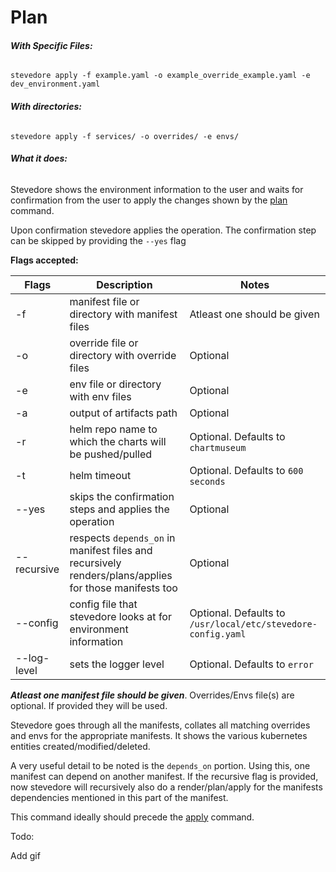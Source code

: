 # **Plan**

###### **With Specific Files:**

`stevedore apply -f example.yaml -o example_override_example.yaml -e dev_environment.yaml`

###### **With directories:**
`stevedore apply -f services/ -o overrides/ -e envs/`

###### **What it does:**

Stevedore shows the environment information to the user and waits for confirmation from the user to apply the changes shown by the [plan](plan.md) command. 

Upon confirmation stevedore applies the operation. The confirmation step can be skipped by providing the `--yes` flag

**Flags accepted:**

|  Flags 	| Description  	| Notes  	|
|---	|---	|---	|
| -f  	|  manifest file or directory with manifest files 	| Atleast one should be given |
| -o  	| override file or directory with override files  	| Optional |
| -e  	| env file or directory with env files  	| Optional |
| -a  	| output of artifacts path 	| Optional |
| -r  	| helm repo name to which the charts will be pushed/pulled  	| Optional. Defaults to `chartmuseum` |
| -t  	| helm timeout  	| Optional. Defaults to `600 seconds` |
| --yes  	| skips the confirmation steps and applies the operation  	| Optional |
| --recursive  	| respects `depends_on` in manifest files and recursively renders/plans/applies for those manifests too  	| Optional|
| --config  	|  config file that stevedore looks at for environment information 	| Optional. Defaults to `/usr/local/etc/stevedore-config.yaml` |
| --log-level  	|  sets the logger level 	| Optional. Defaults to `error` |


_**Atleast one manifest file should be given**_. Overrides/Envs file(s) are optional. If provided they will be used.

Stevedore goes through all the manifests, collates all matching overrides and envs for the appropriate manifests.
It shows the various kubernetes entities created/modified/deleted. 

A very useful detail to be noted is the `depends_on` portion. Using this, one manifest can depend on another manifest.
If the recursive flag is provided, now stevedore will recursively also do a render/plan/apply for the manifests dependencies mentioned in this part of the manifest. 

This command ideally should precede the [apply](apply.md)  command. 

Todo:

Add gif
